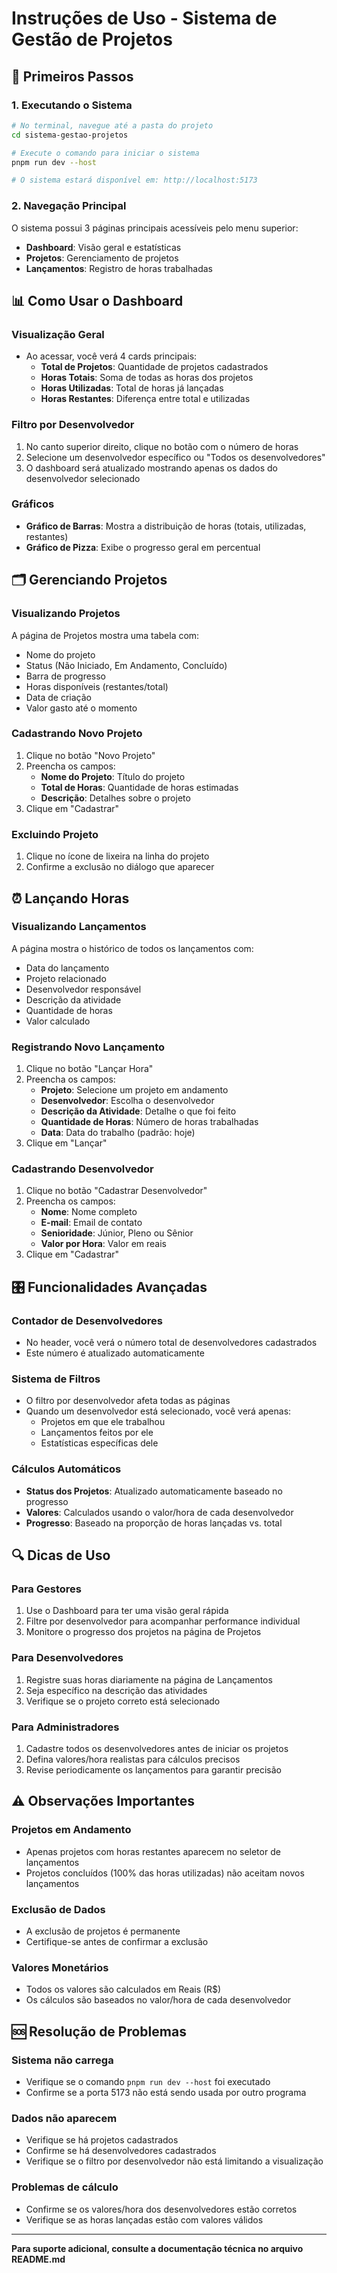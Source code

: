 # Instruções de Uso - Sistema de Gestão de Projetos

## 🎯 Primeiros Passos

### 1. Executando o Sistema
```bash
# No terminal, navegue até a pasta do projeto
cd sistema-gestao-projetos

# Execute o comando para iniciar o sistema
pnpm run dev --host

# O sistema estará disponível em: http://localhost:5173
```

### 2. Navegação Principal
O sistema possui 3 páginas principais acessíveis pelo menu superior:
- **Dashboard**: Visão geral e estatísticas
- **Projetos**: Gerenciamento de projetos
- **Lançamentos**: Registro de horas trabalhadas

## 📊 Como Usar o Dashboard

### Visualização Geral
- Ao acessar, você verá 4 cards principais:
  - **Total de Projetos**: Quantidade de projetos cadastrados
  - **Horas Totais**: Soma de todas as horas dos projetos
  - **Horas Utilizadas**: Total de horas já lançadas
  - **Horas Restantes**: Diferença entre total e utilizadas

### Filtro por Desenvolvedor
1. No canto superior direito, clique no botão com o número de horas
2. Selecione um desenvolvedor específico ou "Todos os desenvolvedores"
3. O dashboard será atualizado mostrando apenas os dados do desenvolvedor selecionado

### Gráficos
- **Gráfico de Barras**: Mostra a distribuição de horas (totais, utilizadas, restantes)
- **Gráfico de Pizza**: Exibe o progresso geral em percentual

## 🗂️ Gerenciando Projetos

### Visualizando Projetos
A página de Projetos mostra uma tabela com:
- Nome do projeto
- Status (Não Iniciado, Em Andamento, Concluído)
- Barra de progresso
- Horas disponíveis (restantes/total)
- Data de criação
- Valor gasto até o momento

### Cadastrando Novo Projeto
1. Clique no botão "Novo Projeto"
2. Preencha os campos:
   - **Nome do Projeto**: Título do projeto
   - **Total de Horas**: Quantidade de horas estimadas
   - **Descrição**: Detalhes sobre o projeto
3. Clique em "Cadastrar"

### Excluindo Projeto
1. Clique no ícone de lixeira na linha do projeto
2. Confirme a exclusão no diálogo que aparecer

## ⏰ Lançando Horas

### Visualizando Lançamentos
A página mostra o histórico de todos os lançamentos com:
- Data do lançamento
- Projeto relacionado
- Desenvolvedor responsável
- Descrição da atividade
- Quantidade de horas
- Valor calculado

### Registrando Novo Lançamento
1. Clique no botão "Lançar Hora"
2. Preencha os campos:
   - **Projeto**: Selecione um projeto em andamento
   - **Desenvolvedor**: Escolha o desenvolvedor
   - **Descrição da Atividade**: Detalhe o que foi feito
   - **Quantidade de Horas**: Número de horas trabalhadas
   - **Data**: Data do trabalho (padrão: hoje)
3. Clique em "Lançar"

### Cadastrando Desenvolvedor
1. Clique no botão "Cadastrar Desenvolvedor"
2. Preencha os campos:
   - **Nome**: Nome completo
   - **E-mail**: Email de contato
   - **Senioridade**: Júnior, Pleno ou Sênior
   - **Valor por Hora**: Valor em reais
3. Clique em "Cadastrar"

## 🎛️ Funcionalidades Avançadas

### Contador de Desenvolvedores
- No header, você verá o número total de desenvolvedores cadastrados
- Este número é atualizado automaticamente

### Sistema de Filtros
- O filtro por desenvolvedor afeta todas as páginas
- Quando um desenvolvedor está selecionado, você verá apenas:
  - Projetos em que ele trabalhou
  - Lançamentos feitos por ele
  - Estatísticas específicas dele

### Cálculos Automáticos
- **Status dos Projetos**: Atualizado automaticamente baseado no progresso
- **Valores**: Calculados usando o valor/hora de cada desenvolvedor
- **Progresso**: Baseado na proporção de horas lançadas vs. total

## 🔍 Dicas de Uso

### Para Gestores
1. Use o Dashboard para ter uma visão geral rápida
2. Filtre por desenvolvedor para acompanhar performance individual
3. Monitore o progresso dos projetos na página de Projetos

### Para Desenvolvedores
1. Registre suas horas diariamente na página de Lançamentos
2. Seja específico na descrição das atividades
3. Verifique se o projeto correto está selecionado

### Para Administradores
1. Cadastre todos os desenvolvedores antes de iniciar os projetos
2. Defina valores/hora realistas para cálculos precisos
3. Revise periodicamente os lançamentos para garantir precisão

## ⚠️ Observações Importantes

### Projetos em Andamento
- Apenas projetos com horas restantes aparecem no seletor de lançamentos
- Projetos concluídos (100% das horas utilizadas) não aceitam novos lançamentos

### Exclusão de Dados
- A exclusão de projetos é permanente
- Certifique-se antes de confirmar a exclusão

### Valores Monetários
- Todos os valores são calculados em Reais (R$)
- Os cálculos são baseados no valor/hora de cada desenvolvedor

## 🆘 Resolução de Problemas

### Sistema não carrega
- Verifique se o comando `pnpm run dev --host` foi executado
- Confirme se a porta 5173 não está sendo usada por outro programa

### Dados não aparecem
- Verifique se há projetos cadastrados
- Confirme se há desenvolvedores cadastrados
- Verifique se o filtro por desenvolvedor não está limitando a visualização

### Problemas de cálculo
- Confirme se os valores/hora dos desenvolvedores estão corretos
- Verifique se as horas lançadas estão com valores válidos

---

**Para suporte adicional, consulte a documentação técnica no arquivo README.md**

